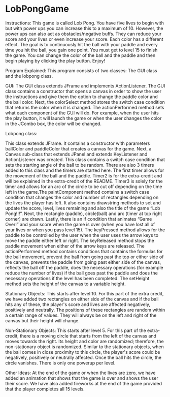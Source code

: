# LobPongGame


Instructions:
This game is called Lob Pong. You have five lives to begin with but with power ups you can increase this to a maximum of 10. However, the power ups can also act as obstacles/negative buffs. They can reduce your score and your lives or even increase your score. Each color has a different effect. The goal is to continuously hit the ball with your paddle and every time you hit the ball, you gain one point. You must get to level 15 to finish the game. You can change the color of the ball and the paddle and then begin playing by clicking the play button. Enjoy!

Program Explained:
This program consists of two classes: The GUI class and the lobpong class. 

GUI: 
The GUI class extends JFrame and implements ActionListener. The GUI class contains a constructor that opens a canvas in order to show the user the instructions and give them the option to change the paddle color and the ball color. Next, the colorSelect method stores the switch case condition that returns the color when it is changed. The actionPerformed method sets what each component of the GUI will do. For example, when the user hits the play button, it will launch the game or when the user changes the color in the JCombo box, the color will be changed. 

Lobpong class:

This class extends JFrame. It contains a constructor with parameters ballColor and paddleColor that creates a canvas for the game. Next, a Canvas sub-class that extends JPanel and extends KeyListener and ActionListener  was created. This class contains a switch case condition that sets the starting angle of the ball to be random.  There are also 3 timers added to this class and the timers are started here. The first timer allows for the movement of the ball and the paddle. Timer2 is for the extra-credit and will be explained in the extra-credit of the README. Timer3 is solely for the timer and allows for an arc of the circle to be cut off depending on the time left in the game.The paintComponent method contains a switch case condition that changes the color and number of rectangles depending on the lives the player has left. It also contains drawstring methods to set and update the score, level, lives remaining and also the title of the game “Lob Pong!!!”. Next, the rectangle (paddle), circle(ball) and arc (timer at top right corner) are drawn. Lastly, there is an if condition that animates “Game Over!” and your score when the game is over (when you have lost all of your lives or when you pass level 15). The keyPressed method allows for the paddle to be controlled by the user when the user uses the arrow keys to move the paddle either left or right. The keyReleased method stops the paddle movement when either of the arrow keys are released. The actionPerformed method contains conditions that contains the formulas for the ball movement, prevent the ball from going past the top or either side of the canvas, prevents the paddle from going past either side of the canvas, reflects the ball off the paddle, does the necessary operations (for example reduce the number of lives) if the ball goes past the paddle and does the necessary operations if the level has been completed. The setHeight method sets the height of the canvas to a variable height. 



Stationary Objects: This starts after level 10. For this part of the extra credit, we have added two rectangles on either side of the canvas and if the ball hits any of these, the player's score and lives are affected negatively, positively and neutrally. The positions of these rectangles are random within a certain range of values. They will always be on the left and right of the canvas but their height will change. 

Non-Stationary Objects: This starts after level 5. For this part of the extra-credit, there is a moving circle that starts from the left of the canvas and moves towards the right. Its height and color are randomized; therefore, the non-stationary object is randomized. Similar to the stationary objects, when the ball comes in close proximity to this circle, the player's score could be negatively, positively or neutrally affected. Once the ball hits the circle, the circle vanishes. There is only one powerup per level. 

Other Ideas:
At the end of the game or when the lives are zero, we have added an animation that shows that the game is over and shows the user their score. 
We have also added fireworks at the end of the game provided that the player completes all 15 levels.
